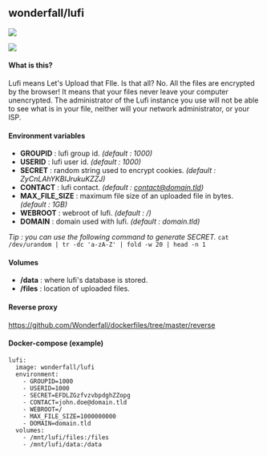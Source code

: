 ## wonderfall/lufi
[![](https://badge.imagelayers.io/wonderfall/lufi:latest.svg)](https://imagelayers.io/?images=wonderfall/lufi:latest 'Get your own badge on imagelayers.io')

![](https://pix.schrodinger.io/H1JZuROt/zh7BXdOK.png)

#### What is this?
Lufi means Let's Upload that FIle.
Is that all? No. All the files are encrypted by the browser! It means that your files never leave your computer unencrypted. The administrator of the Lufi instance you use will not be able to see what is in your file, neither will your network administrator, or your ISP.

#### Environment variables
- **GROUPID** : lufi group id. *(default : 1000)*
- **USERID** : lufi user id. *(default : 1000)*
- **SECRET** : random string used to encrypt cookies. *(default : ZyCnLAhYKBIJrukuKZZJ)*
- **CONTACT** : lufi contact. *(default : contact@domain.tld)*
- **MAX_FILE_SIZE** : maximum file size of an uploaded file in bytes. *(default : 1GB)*
- **WEBROOT** : webroot of lufi. *(default : /)*
- **DOMAIN** : domain used with lufi. *(default : domain.tld)*

*Tip : you can use the following command to generate SECRET.*
`cat /dev/urandom | tr -dc 'a-zA-Z' | fold -w 20 | head -n 1`

#### Volumes
- **/data** : where lufi's database is stored.
- **/files** : location of uploaded files.

#### Reverse proxy
https://github.com/Wonderfall/dockerfiles/tree/master/reverse

#### Docker-compose (example)
```
lufi:
  image: wonderfall/lufi
  environment:
    - GROUPID=1000
    - USERID=1000
    - SECRET=EFDLZGzfvzvbpdghZZopg
    - CONTACT=john.doe@domain.tld
    - WEBROOT=/
    - MAX_FILE_SIZE=1000000000
    - DOMAIN=domain.tld
  volumes:
    - /mnt/lufi/files:/files
    - /mnt/lufi/data:/data
```
